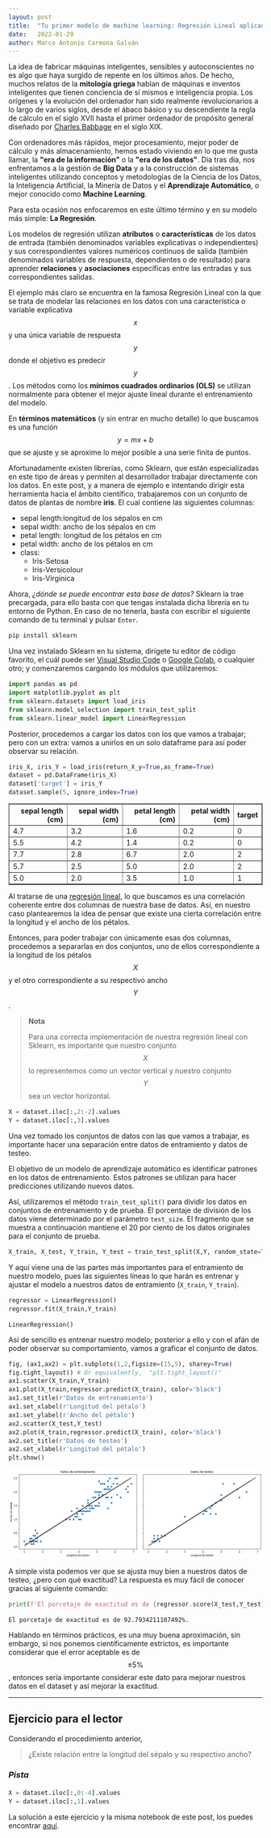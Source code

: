 ```yaml
---
layout: post
title:  "Tu primer modelo de machine learning: Regresión Lineal aplicado a un conjunto de datos sobre plantas iris"
date:   2022-01-29
author: Marco Antonio Carmona Galván
---
```


La idea de fabricar máquinas inteligentes, sensibles y autoconscientes no es algo que haya surgido de repente en los últimos años. De hecho, muchos relatos de la **mitología griega** hablan de máquinas e inventos inteligentes que tienen conciencia de sí mismos e inteligencia propia. Los orígenes y la evolución del ordenador han sido realmente revolucionarios a lo largo de varios siglos, desde el ábaco básico y su descendiente la regla de cálculo en el siglo XVII hasta el primer ordenador de propósito general diseñado por [Charles Babbage](https://en.wikipedia.org/wiki/Charles_Babbage) en el siglo XIX. 

Con ordenadores más rápidos, mejor procesamiento, mejor poder de cálculo y más almacenamiento, hemos estado viviendo en lo que me gusta llamar, la **"era de la información"** o la **"era de los datos"**. Día tras día, nos enfrentamos a la gestión de **Big Data** y a la construcción de sistemas inteligentes utilizando conceptos y metodologías de la Ciencia de los Datos, la Inteligencia Artificial, la Minería de Datos y el **Aprendizaje Automático**, o mejor conocido como **Machine Learning**. 

Para esta ocasión nos enfocaremos en este último término y en su modelo más simple: **La Regresión**. 

Los modelos de regresión utilizan **atributos** o **características** de los datos de entrada (también denominados variables explicativas o independientes) y sus correspondientes valores numéricos continuos de salida (también denominados variables de respuesta, dependientes o de resultado) para aprender **relaciones** y **asociaciones** específicas entre las entradas y sus correspondientes salidas. 

El ejemplo más claro se encuentra en la famosa Regresión Lineal con la que se trata de modelar las relaciones en los datos con una característica o variable explicativa $$x$$ y una única variable de respuesta $$y$$ donde el objetivo es predecir $$y$$. Los métodos como los **mínimos cuadrados ordinarios (OLS)** se utilizan normalmente para obtener el mejor ajuste lineal durante el entrenamiento del modelo. 

En **términos matemáticos** (y sin entrar en mucho detalle) lo que buscamos es una función $$y=mx+b$$ que se ajuste y se aproxime lo mejor posible a una serie finita de puntos. 

Afortunadamente existen librerías, como Sklearn, que están especializadas en este tipo de áreas y permiten al desarrollador trabajar directamente con los datos. En este post, y a manera de ejemplo e intentando dirigir esta herramienta hacia el ámbito científico, trabajaremos con un conjunto de datos de plantas de nombre **iris**. El cual contiene las siguientes columnas: 

- sepal length:longitud de los sépalos en cm 
- sepal width: ancho de los sépalos en cm 
- petal length: longitud de los pétalos en cm 
- petal width: ancho de los pétalos en cm 
- class: 
    - Iris-Setosa 
    - Iris-Versicolour 
    - Iris-Virginica 

Ahora, *¿dónde se puede encontrar esta base de datos?* Sklearn la trae precargada, para ello basta con que tengas instalada dicha librería en tu entorno de Python. En caso de no tenerla, basta con escribir el siguiente comando de tu terminal y pulsar `Enter`. 

```bash 
pip install sklearn 
``` 

Una vez instalado Sklearn en tu sistema, dirígete tu editor de código favorito, el cuál puede ser [Visual Studio Code](https://code.visualstudio.com/) o [Google Colab](https://colab.research.google.com/), o cualquier otro; y comenzaremos cargando los módulos que utilizaremos: 


```python
import pandas as pd
import matplotlib.pyplot as plt
from sklearn.datasets import load_iris
from sklearn.model_selection import train_test_split
from sklearn.linear_model import LinearRegression
```

Posterior, procedemos a cargar los datos con los que vamos a trabajar; pero con un extra: vamos a unirlos en un solo dataframe para así poder observar su relación.


```python
iris_X, iris_Y = load_iris(return_X_y=True,as_frame=True)
dataset = pd.DataFrame(iris_X)
dataset['target'] = iris_Y
dataset.sample(5, ignore_index=True)
```




<div>
<style scoped>
    .dataframe tbody tr th:only-of-type {
        vertical-align: middle;
    }

    .dataframe tbody tr th {
        vertical-align: top;
    }

    .dataframe thead th {
        text-align: right;
    }
</style>
<table border="1" class="dataframe">
  <thead>
    <tr style="text-align: right;">
      <th>sepal length (cm)</th>
      <th>sepal width (cm)</th>
      <th>petal length (cm)</th>
      <th>petal width (cm)</th>
      <th>target</th>
    </tr>
  </thead>
  <tbody>
    <tr>
      <td>4.7</td>
      <td>3.2</td>
      <td>1.6</td>
      <td>0.2</td>
      <td>0</td>
    </tr>
    <tr>
      <td>5.5</td>
      <td>4.2</td>
      <td>1.4</td>
      <td>0.2</td>
      <td>0</td>
    </tr>
    <tr>
      <td>7.7</td>
      <td>2.8</td>
      <td>6.7</td>
      <td>2.0</td>
      <td>2</td>
    </tr>
    <tr>
      <td>5.7</td>
      <td>2.5</td>
      <td>5.0</td>
      <td>2.0</td>
      <td>2</td>
    </tr>
    <tr>
      <td>5.0</td>
      <td>2.0</td>
      <td>3.5</td>
      <td>1.0</td>
      <td>1</td>
    </tr>
  </tbody>
</table>
</div>



Al tratarse de una [regresión lineal](https://es.wikipedia.org/wiki/Regresi%C3%B3n_lineal), lo que buscamos es una correlación coherente entre dos columnas de nuestra base de datos. Así, en nuestro caso plantearemos la idea de pensar que existe una cierta correlación entre la longitud y el ancho de los pétalos. 

Entonces, para poder trabajar con únicamente esas dos columnas, procedemos a separarlas en dos conjuntos, uno de ellos correspondiente a la longitud de los pétalos $$X$$ y el otro correspondiente a su respectivo ancho $$Y$$. 

> **Nota** 
>  
> Para una correcta implementación de nuestra regresión lineal con Sklearn, es importante que nuestro conjunto $$X$$ lo representemos como un vector vertical y nuestro conjunto $$Y$$ sea un vector horizontal. 


```python
X = dataset.iloc[:,2:-2].values
Y = dataset.iloc[:,3].values
```

Una vez tomado los conjuntos de datos con las que vamos a trabajar, es importante hacer una separación entre datos de entramiento y datos de testeo. 

El objetivo de un modelo de aprendizaje automático es identificar patrones en los datos de entrenamiento. Estos patrones se utilizan para hacer predicciones utilizando nuevos datos. 

Así, utilizaremos el método `train_test_split()` para dividir los datos en conjuntos de entrenamiento y de prueba. El porcentaje de división de los datos viene determinado por el parámetro `test_size`. El fragmento que se muestra a continuación mantiene el 20 por ciento de los datos originales para el conjunto de prueba. 


```python
X_train, X_test, Y_train, Y_test = train_test_split(X,Y, random_state=True, test_size=0.2)
```

Y aquí viene una de las partes más importantes para el entramiento de nuestro modelo, pues las siguientes líneas lo que harán es entrenar y ajustar el modelo a nuestros datos de entramiento (`X_train`, `Y_train`). 


```python
regressor = LinearRegression()
regressor.fit(X_train,Y_train)
```




    LinearRegression()



Así de sencillo es entrenar nuestro modelo; posterior a ello y con el afán de poder observar su comportamiento, vamos a graficar el conjunto de datos.


```python
fig, (ax1,ax2) = plt.subplots(1,2,figsize=(15,5), sharey=True)
fig.tight_layout() # Or equivalently,  "plt.tight_layout()"
ax1.scatter(X_train,Y_train)
ax1.plot(X_train,regressor.predict(X_train), color='black')
ax1.set_title(r'Datos de entrenamiento')
ax1.set_xlabel(r'Longitud del pétalo')
ax1.set_ylabel(r'Ancho del pétalo')
ax2.scatter(X_test,Y_test)
ax2.plot(X_train,regressor.predict(X_train), color='black')
ax2.set_title(r'Datos de testeo')
ax2.set_xlabel(r'Longitud del pétalo')
plt.show()
```


    
![png](/assets/images/posts/output_11_0.png)
    


A simple vista podemos ver que se ajusta muy bien a nuestros datos de testeo, ¿pero con qué exactitud? La respuesta es muy fácil de conocer gracias al siguiente comando:


```python
print(f'El porcetaje de exactitud es de {regressor.score(X_test,Y_test) * 100}%.')
```

    El porcetaje de exactitud es de 92.7934211107492%.


Hablando en términos prácticos, es una muy buena aproximación, sin embargo, si nos ponemos científicamente estrictos, es importante considerar que el error aceptable es de $$\pm 5 \%$$, entonces sería importante considerar este dato para mejorar nuestros datos en el dataset y así mejorar la exactitud. 

---  

## Ejercicio para el lector  

Considerando el procedimiento anterior, 

> ¿Existe relación entre la longitud del sépalo y su respectivo ancho?  

### *Pista* 


```python
X = dataset.iloc[:,0:-4].values
Y = dataset.iloc[:,1].values
```

La solución a este ejercicio y la misma notebook de este post, los puedes encontrar [aquí](https://colab.research.google.com/drive/146N57CuAxck8ghPwcjWFWnJLTjwmb06-?usp=sharing).

